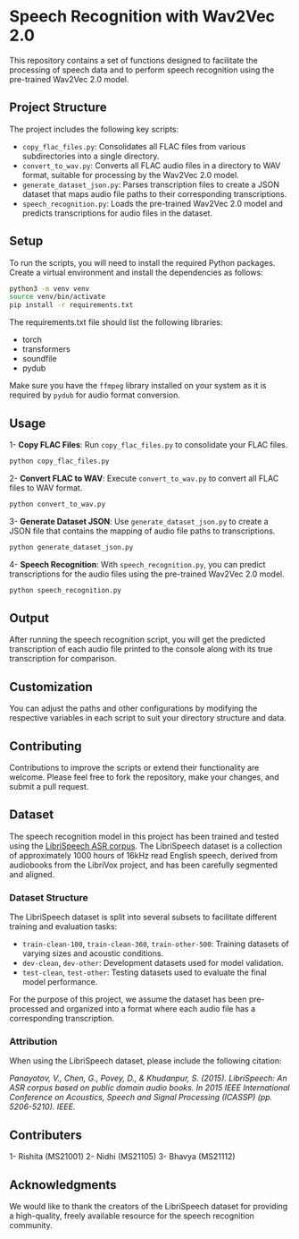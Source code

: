 # Speech Recognition with Wav2Vec 2.0

This repository contains a set of functions designed to facilitate the processing of speech data and to perform speech recognition using the pre-trained Wav2Vec 2.0 model.

## Project Structure

The project includes the following key scripts:

- `copy_flac_files.py`: Consolidates all FLAC files from various subdirectories into a single directory.
- `convert_to_wav.py`: Converts all FLAC audio files in a directory to WAV format, suitable for processing by the Wav2Vec 2.0 model.
- `generate_dataset_json.py`: Parses transcription files to create a JSON dataset that maps audio file paths to their corresponding transcriptions.
- `speech_recognition.py`: Loads the pre-trained Wav2Vec 2.0 model and predicts transcriptions for audio files in the dataset.

## Setup

To run the scripts, you will need to install the required Python packages. Create a virtual environment and install the dependencies as follows:

```bash
python3 -m venv venv
source venv/bin/activate
pip install -r requirements.txt
```

The requirements.txt file should list the following libraries:

- torch
- transformers
- soundfile
- pydub

Make sure you have the `ffmpeg` library installed on your system as it is required by `pydub` for audio format conversion.

## Usage

1- **Copy FLAC Files**: Run `copy_flac_files.py` to consolidate your FLAC files. 
```python
python copy_flac_files.py
```

2- **Convert FLAC to WAV**: Execute `convert_to_wav.py` to convert all FLAC files to WAV format.
```python
python convert_to_wav.py
```
3- **Generate Dataset JSON**: Use `generate_dataset_json.py` to create a JSON file that contains the mapping of audio file paths to transcriptions.
```python
python generate_dataset_json.py
```

4- **Speech Recognition**: With `speech_recognition.py`, you can predict transcriptions for the audio files using the pre-trained Wav2Vec 2.0 model.
```python
python speech_recognition.py
```
## Output
After running the speech recognition script, you will get the predicted transcription of each audio file printed to the console along with its true transcription for comparison.

## Customization
You can adjust the paths and other configurations by modifying the respective variables in each script to suit your directory structure and data.

## Contributing
Contributions to improve the scripts or extend their functionality are welcome. Please feel free to fork the repository, make your changes, and submit a pull request.

## Dataset

The speech recognition model in this project has been trained and tested using the [LibriSpeech ASR corpus](https://www.openslr.org/12/). The LibriSpeech dataset is a collection of approximately 1000 hours of 16kHz read English speech, derived from audiobooks from the LibriVox project, and has been carefully segmented and aligned.

### Dataset Structure

The LibriSpeech dataset is split into several subsets to facilitate different training and evaluation tasks:

- `train-clean-100`, `train-clean-360`, `train-other-500`: Training datasets of varying sizes and acoustic conditions.
- `dev-clean`, `dev-other`: Development datasets used for model validation.
- `test-clean`, `test-other`: Testing datasets used to evaluate the final model performance.

For the purpose of this project, we assume the dataset has been pre-processed and organized into a format where each audio file has a corresponding transcription.

### Attribution

When using the LibriSpeech dataset, please include the following citation:

*Panayotov, V., Chen, G., Povey, D., & Khudanpur, S. (2015). LibriSpeech: An ASR corpus based on public domain audio books. In 2015 IEEE International Conference on Acoustics, Speech and Signal Processing (ICASSP) (pp. 5206-5210). IEEE.*

## Contributers

1- Rishita (MS21001)
2- Nidhi (MS21105)
3- Bhavya (MS21112)

## Acknowledgments

We would like to thank the creators of the LibriSpeech dataset for providing a high-quality, freely available resource for the speech recognition community.

